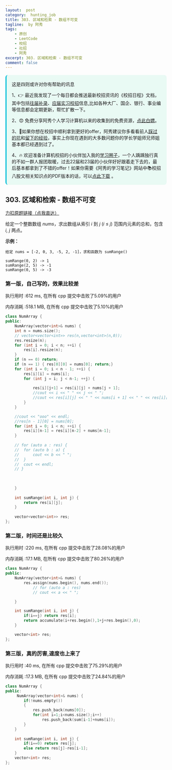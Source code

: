 ```yaml
---
layout:  post
category:  hunting_job
title: 303. 区域和检索 - 数组不可变
tagline:  by 阿秀
tags:
    - 原创
    - LeetCode
    - 校招
    - 社招
    - 阿秀
excerpt: 303. 区域和检索 - 数组不可变
comment: false
---
```






<div style="border-color: #24C6DC;
            background-color: #e9f9f3;         
            margin: 1rem 0;
        padding: .25rem 1rem;
        border-left-width: .3rem;
        border-left-style: solid;
        border-radius: .5rem;
        color: inherit;">
  <p>这是四则或许对你有帮助的讯息</p>
  <p>1、👉 最近我发现了一个每日都会推送最新校招资讯的《校招日程》文档，其中包括<a style="text-decoration: underline" href="https://flowus.cn/share/ee50d5eb-3cd5-4f74-880e-95b215dd4ff2" target="_blank">往届补录</a>、<a href="https://flowus.cn/share/5f327c98-1e31-46c8-b86b-5ac6105e021f" target="_blank">应届实习校招</a>信息,比如各种大厂、国企、银行、事业编等信息都会定期更新，帮忙扩散一下。</p>  
  <p>2、😍
    免费分享阿秀个人学习计算机以来的收集到的免费资源，<a style="text-decoration: underline" href="/notes/07-resources/01-free/01-introduce.html" target="_blank">点此白嫖</a>。
  </p>
  <p>3、🚀如果你想在校招中顺利拿到更好的offer，阿秀建议你多看看前人<a style="text-decoration: underline" href="https://www.yuque.com/tuobaaxiu/httmmc/npg1k81zeq4wfpyz" target="_blank">踩过的坑</a>和<a style="text-decoration: underline"  target="_blank" href="https://www.yuque.com/tuobaaxiu/httmmc/gge9ppd0mbu2d3dp">留下的经验</a>，事实上你现在遇到的大多数问题你的学长学姐师兄师姐基本都已经遇到过了。
  </p>
  <p>4、🔥 欢迎准备计算机校招的小伙伴加入我的<a  style="text-decoration: underline" href="https://www.yuque.com/tuobaaxiu/httmmc/xg0otqvc17wfx4u9" target="_blank">学习圈子</a>，一个人踽踽独行真的不如一群人报团取暖，过去22届和23届的小伙伴好好跟着走下去的，最后基本都拿到了不错的offer！如果你需要《阿秀的学习笔记》网站中📚︎校招八股文相关知识点的PDF版本的话，可以<a style="text-decoration: underline" href="/notes/08-other/02-question.html#_5、如何下载阿秀的学习笔记内容pdf版本" target="_blank">点此下载</a> 。</p>   </div>




## 303. 区域和检索 - 数组不可变

[力扣原题链接（点我直达）](https://leetcode-cn.com/problems/range-sum-query-immutable/)

给定一个整数数组  *nums*，求出数组从索引 *i* 到 *j*  (*i* ≤ *j*) 范围内元素的总和，包含 *i,  j* 两点。

**示例：**

```
给定 nums = [-2, 0, 3, -5, 2, -1]，求和函数为 sumRange()

sumRange(0, 2) -> 1
sumRange(2, 5) -> -1
sumRange(0, 5) -> -3
```



### 第一版，自己写的，效果比较差

执行用时 :612 ms, 在所有 cpp 提交中击败了5.09%的用户

内存消耗 :518.1 MB, 在所有 cpp 提交中击败了5.10%的用户

```c++
class NumArray {
public:
    NumArray(vector<int>& nums) {
    int n = nums.size();
	// vector<vector<int>> res(n,vector<int>(n,0));
    res.resize(n);
	for (int i = 0; i < n; ++i) {
		res[i].resize(n);
	}
	if (n == 0) return;
    if (n == 1) { res[0][0] = nums[0]; return;}
	for (int i = 0; i < n - 1; ++i) {
		res[i][i] = nums[i];
		for (int j = i; j < n-1; ++j) {
			
			res[i][j+1] = res[i][j] + nums[j + 1];
			//cout << i << " " << j << " ";
			//cout << res[i][j] << " " << nums[i + 1] << " " << res[i][j+1] << endl;
		}
	}

	//cout << "ooo" << endl;
	//res[n - 1][0] = nums[0];
	for (int i = 0; i < n; ++i) {
		res[i][n-1] = res[i][n-2] + nums[n-1];
	}
        
	// for (auto a : res) {
	// 	for (auto b : a) {
	// 		cout << b << " ";
	// 	}
	// 	cout << endl;
	// }
        
        
        
    }
    
    int sumRange(int i, int j) {
        return res[i][j];
    }
    
    vector<vector<int>> res;
};
```





### 第二版，时间还是比较久

执行用时 :220 ms, 在所有 cpp 提交中击败了28.08%的用户

内存消耗 :17.1 MB, 在所有 cpp 提交中击败了80.26%的用户

```c++
class NumArray {
public:
	NumArray(vector<int>& nums) {
		res.assign(nums.begin(), nums.end());
			// for (auto a : res)
			// cout << a << " ";

	}

	int sumRange(int i, int j) {
        if(i==j) return res[i];
		return accumulate(i+res.begin(),1+j+res.begin(),0);
	}

	vector<int> res;
};
```





### 第三版，真的厉害,速度也上来了

执行用时 :40 ms, 在所有 cpp 提交中击败了75.29%的用户

内存消耗 :17.3 MB, 在所有 cpp 提交中击败了24.84%的用户



```c++
class NumArray {
public:
	 NumArray(vector<int>& nums) {
        if(!nums.empty())
        {
            res.push_back(nums[0]);
            for(int i=1;i<nums.size();i++)
                res.push_back(sum[i-1]+nums[i]);
        }
    }
    
    int sumRange(int i, int j) {
        if(i==0) return res[j];
        else return res[j]-res[i-1];
    }
	vector<int> res;
};
```

<p id="最佳买卖股票时机含冷冻期"></p>





